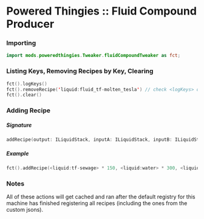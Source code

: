 # Powered Thingies :: Fluid Compound Producer

### Importing
```kotlin
import mods.poweredthingies.Tweaker.fluidCompoundTweaker as fct;
```

### Listing Keys, Removing Recipes by Key, Clearing
```kotlin
fct().logKeys()
fct().removeRecipe('liquid:fluid_tf-molten_tesla') // check <logKeys> output for valid keys
fct().clear()
```

### Adding Recipe
##### Signature
```kotlin
addRecipe(output: ILiquidStack, inputA: ILiquidStack, inputB: ILiquidStack)
```
##### Example
```kotlin
fct().addRecipe(<liquid:tf-sewage> * 150, <liquid:water> * 300, <liquid:lava> * 100);
```

### Notes
All of these actions will get cached and ran after the default registry for this machine has finished registering all recipes (including the ones from the custom jsons).